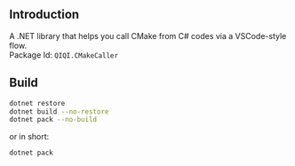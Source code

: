 ## Introduction
A .NET library that helps you call CMake from C# codes via a VSCode-style flow.  
Package Id: `QIQI.CMakeCaller`  

## Build
```bash
dotnet restore
dotnet build --no-restore
dotnet pack --no-build
```
or in short:
```bash
dotnet pack
```